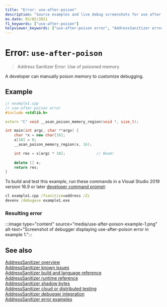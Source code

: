 ```yaml
---
title: "Error: use-after-poison"
description: "Source examples and live debug screenshots for use after poison errors."
ms.date: 03/02/2021
f1_keywords: ["use-after-poison"]
helpviewer_keywords: ["use-after-poison error", "AddressSanitizer error use-after-poison"]
---
```

# Error: `use-after-poison`

> Address Sanitizer Error: Use of poisoned memory

A developer can manually poison memory to customize debugging.

## Example

```cpp
// example1.cpp
// use-after-poison error
#include <stdlib.h>

extern "C" void __asan_poison_memory_region(void *, size_t);

int main(int argc, char **argv) {
    char *x = new char[16];
    x[10] = 0;
    __asan_poison_memory_region(x, 16);

    int res = x[argc * 10];              // Boom!
 
    delete [] x;
    return res;
}
```

To build and test this example, run these commands in a Visual Studio 2019 version 16.9 or later [developer command prompt](../build/building-on-the-command-line.md#developer_command_prompt_shortcuts):

```cmd
cl example1.cpp /fsanitize=address /Zi
devenv /debugexe example1.exe
```

### Resulting error

:::image type="content" source="media/use-after-poison-example-1.png" alt-text="Screenshot of debugger displaying use-after-poison error in example 1.":::

## See also

[AddressSanitizer overview](./asan.md)\
[AddressSanitizer known issues](./asan-known-issues.md)\
[AddressSanitizer build and language reference](./asan-building.md)\
[AddressSanitizer runtime reference](./asan-runtime.md)\
[AddressSanitizer shadow bytes](./asan-shadow-bytes.md)\
[AddressSanitizer cloud or distributed testing](./asan-offline-crash-dumps.md)\
[AddressSanitizer debugger integration](./asan-debugger-integration.md)\
[AddressSanitizer error examples](./asan-error-examples.md)
